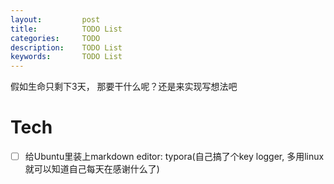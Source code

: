 ```yaml
---
layout:     	post
title:      	TODO List
categories: 	TODO
description:   	TODO List
keywords: 		TODO List
---
```

假如生命只剩下3天， 那要干什么呢？还是来实现写想法吧

# Tech

- [ ] 给Ubuntu里装上markdown editor: typora(自己搞了个key logger, 多用linux就可以知道自己每天在感谢什么了)

